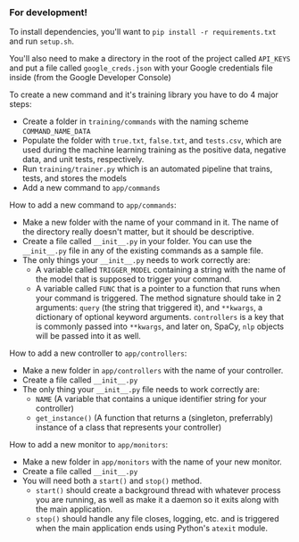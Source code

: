 ### For development!

To install dependencies, you'll want to `pip install -r requirements.txt` and
run `setup.sh`.

You'll also need to make a directory in the root of the project called
`API_KEYS` and put a file called `google_creds.json` with your Google
credentials file inside (from the Google Developer Console)

To create a new command and it's training library you have to do 4 major steps:

 - Create a folder in `training/commands` with the naming scheme `COMMAND_NAME_DATA`
 - Populate the folder with `true.txt`, `false.txt`, and `tests.csv`, which are
   used during the machine learning training as the positive data, negative
   data, and unit tests, respectively.
 - Run `training/trainer.py` which is an automated pipeline that trains, tests,
   and stores the models
 - Add a new command to `app/commands`

How to add a new command to `app/commands`:

 - Make a new folder with the name of your command in it. The name of the
   directory really doesn't matter, but it should be descriptive.
 - Create a file called `__init__.py` in your folder. You can use the
   `__init__.py` file in any of the existing commands as a sample file.
 - The only things your `__init__.py` needs to work correctly are:
    - A variable called `TRIGGER_MODEL` containing a string with the name of the
      model that is supposed to trigger your command.
    - A variable called `FUNC` that is a pointer to a function that runs when
      your command is triggered. The method signature should take in 2
      arguments: `query` (the string that triggered it), and `**kwargs`, a
      dictionary of optional keyword arguments. `controllers` is a key that is
      commonly passed into `**kwargs`, and later on, SpaCy, `nlp` objects will
      be passed into it as well.

How to add a new controller to `app/controllers`:

 - Make a new folder in `app/controllers` with the name of your controller.
 - Create a file called `__init__.py`
 - The only thing your `__init__.py` file needs to work correctly are:
    - `NAME` (A variable that contains a unique identifier string for your
      controller)
    - `get_instance()` (A function that returns a (singleton, preferrably)
      instance of a class that represents your controller)

How to add a new monitor to `app/monitors`:
 - Make a new folder in `app/monitors` with the name of your new monitor.
 - Create a file called `__init__.py`
 - You will need both a `start()` and `stop()` method.
    - `start()` should create a background thread with whatever process you are
      running, as well as make it a daemon so it exits along with the main
      application.
    - `stop()` should handle any file closes, logging, etc. and is triggered
      when the main application ends using Python's `atexit` module.

